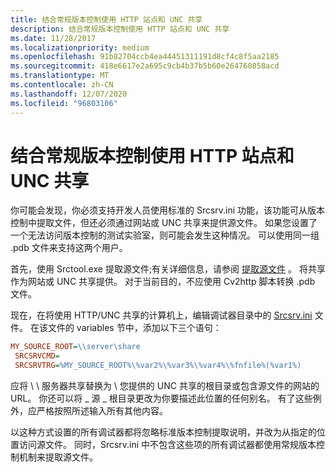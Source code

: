 ```yaml
---
title: 结合常规版本控制使用 HTTP 站点和 UNC 共享
description: 结合常规版本控制使用 HTTP 站点和 UNC 共享
ms.date: 11/28/2017
ms.localizationpriority: medium
ms.openlocfilehash: 91b82704ccb4ea44451311191d8cf4c8f5aa2185
ms.sourcegitcommit: 418e6617e2a695c9cb4b37b5b60e264760858acd
ms.translationtype: MT
ms.contentlocale: zh-CN
ms.lasthandoff: 12/07/2020
ms.locfileid: "96803106"
---
```

# <a name="using-http-sites-and-unc-shares-in-conjuction-with-regular-version-control"></a>结合常规版本控制使用 HTTP 站点和 UNC 共享


你可能会发现，你必须支持开发人员使用标准的 Srcsrv.ini 功能，该功能可从版本控制中提取文件，但还必须通过网站或 UNC 共享来提供源文件。 如果您设置了一个无法访问版本控制的测试实验室，则可能会发生这种情况。 可以使用同一组 .pdb 文件来支持这两个用户。

首先，使用 Srctool.exe 提取源文件;有关详细信息，请参阅 [提取源文件](extracting-source-files.md) 。 将共享作为网站或 UNC 共享提供。 对于当前目的，不应使用 Cv2http 脚本转换 .pdb 文件。

现在，在将使用 HTTP/UNC 共享的计算机上，编辑调试器目录中的 [Srcsrv.ini](the-srcsrv-ini-file.md) 文件。 在该文件的 variables 节中，添加以下三个语句：

```ini
MY_SOURCE_ROOT=\\server\share
 SRCSRVCMD=
 SRCSRVTRG=%MY_SOURCE_ROOT%\%var2%\%var3%\%var4%\%fnfile%(%var1%)
```

应将 \\ \\ 服务器共享替换为 \\ 您提供的 UNC 共享的根目录或包含源文件的网站的 URL。 你还可以将 \_ 源 \_ 根目录更改为你要描述此位置的任何别名。 有了这些例外，应严格按照所述输入所有其他内容。

以这种方式设置的所有调试器都将忽略标准版本控制提取说明，并改为从指定的位置访问源文件。 同时，Srcsrv.ini 中不包含这些项的所有调试器都使用常规版本控制机制来提取源文件。

 

 






